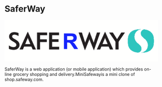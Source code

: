 # SaferWay

<img src='https://github.com/dmilin1/SaferWay/blob/master/public/images/SaferWay.png'/>

SaferWay is a web application (or mobile application) which provides on-line grocery shopping and delivery.MiniSafewayis a mini clone of shop.safeway.com.
